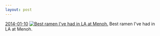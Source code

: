 ```yaml
---
layout: post
---
```


<p>
  <time><a href="/273">2014-01-10</a></time>
  <a href="/273"><img src="{{ site.assets_url }}/273-640.jpg" srcset="{{ site.assets_url }}/273-1280.jpg 1280w, {{ site.assets_url }}/273-960.jpg 960w, {{ site.assets_url }}/273-640.jpg 640w, {{ site.assets_url }}/273-320.jpg 320w" sizes="(min-width: 700px) 50vw, calc(100vw - 2rem)" alt="Best ramen I've had in LA at Menoh." /></a>
  <span>Best ramen I've had in LA at Menoh.</span>
</p>
